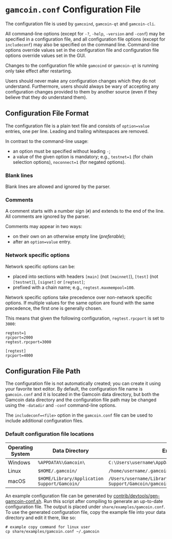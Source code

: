 # `gamcoin.conf` Configuration File

The configuration file is used by `gamcoind`, `gamcoin-qt` and `gamcoin-cli`.

All command-line options (except for `-?`, `-help`, `-version` and `-conf`) may be specified in a configuration file, and all configuration file options (except for `includeconf`) may also be specified on the command line. Command-line options override values set in the configuration file and configuration file options override values set in the GUI.

Changes to the configuration file while `gamcoind` or `gamcoin-qt` is running only take effect after restarting.

Users should never make any configuration changes which they do not understand. Furthermore, users should always be wary of accepting any configuration changes provided to them by another source (even if they believe that they do understand them).

## Configuration File Format

The configuration file is a plain text file and consists of `option=value` entries, one per line. Leading and trailing whitespaces are removed.

In contrast to the command-line usage:
- an option must be specified without leading `-`;
- a value of the given option is mandatory; e.g., `testnet=1` (for chain selection options), `noconnect=1` (for negated options).

### Blank lines

Blank lines are allowed and ignored by the parser.

### Comments

A comment starts with a number sign (`#`) and extends to the end of the line. All comments are ignored by the parser.

Comments may appear in two ways:
- on their own on an otherwise empty line (_preferable_);
- after an `option=value` entry.

### Network specific options

Network specific options can be:
- placed into sections with headers `[main]` (not `[mainnet]`), `[test]` (not `[testnet]`), `[signet]` or `[regtest]`;
- prefixed with a chain name; e.g., `regtest.maxmempool=100`.

Network specific options take precedence over non-network specific options.
If multiple values for the same option are found with the same precedence, the
first one is generally chosen.

This means that given the following configuration, `regtest.rpcport` is set to `3000`:

```
regtest=1
rpcport=2000
regtest.rpcport=3000

[regtest]
rpcport=4000
```

## Configuration File Path

The configuration file is not automatically created; you can create it using your favorite text editor. By default, the configuration file name is `gamcoin.conf` and it is located in the Gamcoin data directory, but both the Gamcoin data directory and the configuration file path may be changed using the `-datadir` and `-conf` command-line options.

The `includeconf=<file>` option in the `gamcoin.conf` file can be used to include additional configuration files.

### Default configuration file locations

Operating System | Data Directory | Example Path
-- | -- | --
Windows | `%APPDATA%\Gamcoin\` | `C:\Users\username\AppData\Roaming\Gamcoin\gamcoin.conf`
Linux | `$HOME/.gamcoin/` | `/home/username/.gamcoin/gamcoin.conf`
macOS | `$HOME/Library/Application Support/Gamcoin/` | `/Users/username/Library/Application Support/Gamcoin/gamcoin.conf`

An example configuration file can be generated by [contrib/devtools/gen-gamcoin-conf.sh](../contrib/devtools/gen-gamcoin-conf.sh).
Run this script after compiling to generate an up-to-date configuration file.
The output is placed under `share/examples/gamcoin.conf`.
To use the generated configuration file, copy the example file into your data directory and edit it there, like so:

```
# example copy command for linux user
cp share/examples/gamcoin.conf ~/.gamcoin
```
